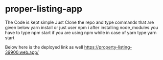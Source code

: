 # proper-listing-app

 The Code is kept simple 
 Just Clone the repo and type commands that are given below 
yarn install or just user npm i 
after installing node_modules you have to type npm start if you are using npm while in case of yarn type yarn start


Below here is the deployed link as well 
https://property-listing-39900.web.app/
